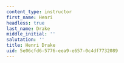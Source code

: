 ```yaml
---
content_type: instructor
first_name: Henri
headless: true
last_name: Drake
middle_initial: ''
salutation: ''
title: Henri Drake
uid: 5e06cfd6-5776-eea9-e657-0c4df7732089
---
```

